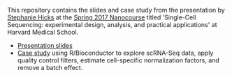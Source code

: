 This repository contains the slides and case study from the presentation by [Stephanie Hicks](http://www.stephaniehicks.com) at the [Spring 2017 Nanocourse](https://nanosandothercourses.hms.harvard.edu/node/420) titled 'Single-Cell Sequencing: experimental design, analysis, and practical applications' at Harvard Medical School. 

* [Presentation slides](https://speakerdeck.com/stephaniehicks/welcome-to-the-world-of-single-cell-rna-sequencing)
* [Case study](https://github.com/stephaniehicks/singlecellnano2017/tree/master/CaseStudy) using R/Bioconductor to explore scRNA-Seq data, apply quality control filters, estimate cell-specific normalization factors, and remove a batch effect. 